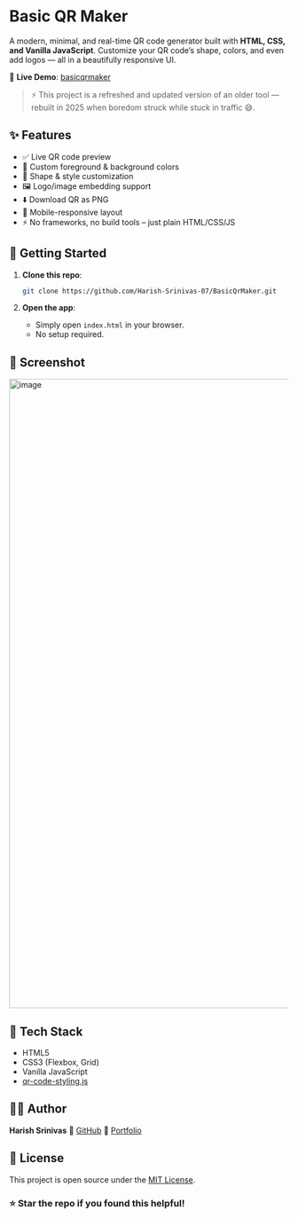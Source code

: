 # Basic QR Maker

A modern, minimal, and real-time QR code generator built with **HTML, CSS, and Vanilla JavaScript**. Customize your QR code’s shape, colors, and even add logos — all in a beautifully responsive UI.

🔗 **Live Demo**: [basicqrmaker](https://harish-srinivas-07.github.io/BasicQrMaker/)

> ⚡ This project is a refreshed and updated version of an older tool — rebuilt in 2025 when boredom struck while stuck in traffic 😅.


## ✨ Features

- ✅ Live QR code preview
- 🎨 Custom foreground & background colors
- 📐 Shape & style customization
- 🖼️ Logo/image embedding support
- ⬇️ Download QR as PNG
- 📱 Mobile-responsive layout
- ⚡ No frameworks, no build tools – just plain HTML/CSS/JS


## 🚀 Getting Started

1. **Clone this repo**:
   ```bash
   git clone https://github.com/Harish-Srinivas-07/BasicQrMaker.git
   ```
   
2. **Open the app**:

   * Simply open `index.html` in your browser.
   * No setup required.


## 📸 Screenshot

<img width="2131" height="1135" alt="image" src="https://github.com/user-attachments/assets/92f90279-2f94-4390-9e59-70c50eb22cb2" />


## 🔧 Tech Stack

* HTML5
* CSS3 (Flexbox, Grid)
* Vanilla JavaScript
* [qr-code-styling.js](https://github.com/kozakdenys/qr-code-styling)


## 🙋‍♂️ Author

**Harish Srinivas**
📎 [GitHub](https://github.com/Harish-Srinivas-07)
🔗 [Portfolio](https://harishsrinivas.netlify.app)



## 📄 License

This project is open source under the [MIT License](LICENSE).


### ⭐️ Star the repo if you found this helpful!

